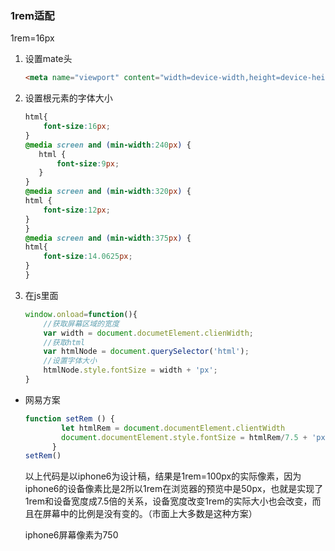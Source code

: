 ###  1rem适配

1rem=16px

1. 设置mate头

    ```html
    <meta name="viewport" content="width=device-width,height=device-height,initial-scale=1.0, minimum-scale=1.0, maximum-scale=1.0, user-scalable=no">
    ```
2. 设置根元素的字体大小

    ```css
   html{
   		font-size:16px;
   	}
   @media screen and (min-width:240px) {
       html {
           font-size:9px;
       }
   }
   @media screen and (min-width:320px) {
   	html {
   		font-size:12px;
   	}
   }
   @media screen and (min-width:375px) {
   	html{
   		font-size:14.0625px;
   	}
   }
   
    ```

3. 在js里面

   ```js
   window.onload=function(){
       //获取屏幕区域的宽度
       var width = document.documetElement.clienWidth;
       //获取html
       var htmlNode = document.querySelector('html');
       //设置字体大小
       htmlNode.style.fontSize = width + 'px';
   }
   ```

- 网易方案

  ```js
  function setRem () {
          let htmlRem = document.documentElement.clientWidth
          document.documentElement.style.fontSize = htmlRem/7.5 + 'px'
        }
  setRem()
  
  ```

  以上代码是以iphone6为设计稿，结果是1rem=100px的实际像素，因为iphone6的设备像素比是2所以1rem在浏览器的预览中是50px，也就是实现了1rem和设备宽度成7.5倍的关系，设备宽度改变1rem的实际大小也会改变，而且在屏幕中的比例是没有变的。（市面上大多数是这种方案）

  iphone6屏幕像素为750

